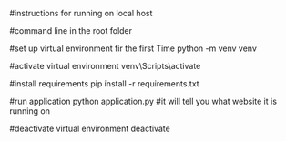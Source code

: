 #instructions for running on local host

#command line in the root folder

#set up virtual environment fir the first Time
python -m venv venv

#activate virtual environment
venv\Scripts\activate

#install requirements
pip install -r requirements.txt

#run application
python application.py
#it will tell you what website it is running on

#deactivate virtual environment
deactivate